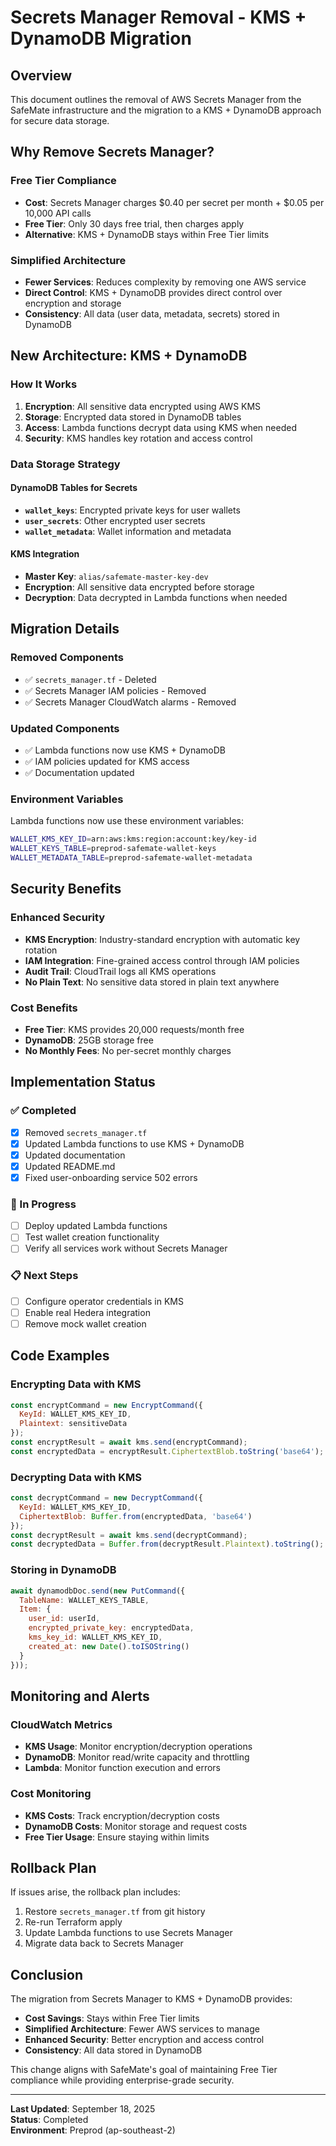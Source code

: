 # Secrets Manager Removal - KMS + DynamoDB Migration

## Overview

This document outlines the removal of AWS Secrets Manager from the SafeMate infrastructure and the migration to a KMS + DynamoDB approach for secure data storage.

## Why Remove Secrets Manager?

### Free Tier Compliance
- **Cost**: Secrets Manager charges $0.40 per secret per month + $0.05 per 10,000 API calls
- **Free Tier**: Only 30 days free trial, then charges apply
- **Alternative**: KMS + DynamoDB stays within Free Tier limits

### Simplified Architecture
- **Fewer Services**: Reduces complexity by removing one AWS service
- **Direct Control**: KMS + DynamoDB provides direct control over encryption and storage
- **Consistency**: All data (user data, metadata, secrets) stored in DynamoDB

## New Architecture: KMS + DynamoDB

### How It Works

1. **Encryption**: All sensitive data encrypted using AWS KMS
2. **Storage**: Encrypted data stored in DynamoDB tables
3. **Access**: Lambda functions decrypt data using KMS when needed
4. **Security**: KMS handles key rotation and access control

### Data Storage Strategy

#### DynamoDB Tables for Secrets
- **`wallet_keys`**: Encrypted private keys for user wallets
- **`user_secrets`**: Other encrypted user secrets
- **`wallet_metadata`**: Wallet information and metadata

#### KMS Integration
- **Master Key**: `alias/safemate-master-key-dev`
- **Encryption**: All sensitive data encrypted before storage
- **Decryption**: Data decrypted in Lambda functions when needed

## Migration Details

### Removed Components
- ✅ `secrets_manager.tf` - Deleted
- ✅ Secrets Manager IAM policies - Removed
- ✅ Secrets Manager CloudWatch alarms - Removed

### Updated Components
- ✅ Lambda functions now use KMS + DynamoDB
- ✅ IAM policies updated for KMS access
- ✅ Documentation updated

### Environment Variables
Lambda functions now use these environment variables:
```bash
WALLET_KMS_KEY_ID=arn:aws:kms:region:account:key/key-id
WALLET_KEYS_TABLE=preprod-safemate-wallet-keys
WALLET_METADATA_TABLE=preprod-safemate-wallet-metadata
```

## Security Benefits

### Enhanced Security
- **KMS Encryption**: Industry-standard encryption with automatic key rotation
- **IAM Integration**: Fine-grained access control through IAM policies
- **Audit Trail**: CloudTrail logs all KMS operations
- **No Plain Text**: No sensitive data stored in plain text anywhere

### Cost Benefits
- **Free Tier**: KMS provides 20,000 requests/month free
- **DynamoDB**: 25GB storage free
- **No Monthly Fees**: No per-secret monthly charges

## Implementation Status

### ✅ Completed
- [x] Removed `secrets_manager.tf`
- [x] Updated Lambda functions to use KMS + DynamoDB
- [x] Updated documentation
- [x] Updated README.md
- [x] Fixed user-onboarding service 502 errors

### 🔄 In Progress
- [ ] Deploy updated Lambda functions
- [ ] Test wallet creation functionality
- [ ] Verify all services work without Secrets Manager

### 📋 Next Steps
- [ ] Configure operator credentials in KMS
- [ ] Enable real Hedera integration
- [ ] Remove mock wallet creation

## Code Examples

### Encrypting Data with KMS
```javascript
const encryptCommand = new EncryptCommand({
  KeyId: WALLET_KMS_KEY_ID,
  Plaintext: sensitiveData
});
const encryptResult = await kms.send(encryptCommand);
const encryptedData = encryptResult.CiphertextBlob.toString('base64');
```

### Decrypting Data with KMS
```javascript
const decryptCommand = new DecryptCommand({
  KeyId: WALLET_KMS_KEY_ID,
  CiphertextBlob: Buffer.from(encryptedData, 'base64')
});
const decryptResult = await kms.send(decryptCommand);
const decryptedData = Buffer.from(decryptResult.Plaintext).toString();
```

### Storing in DynamoDB
```javascript
await dynamodbDoc.send(new PutCommand({
  TableName: WALLET_KEYS_TABLE,
  Item: {
    user_id: userId,
    encrypted_private_key: encryptedData,
    kms_key_id: WALLET_KMS_KEY_ID,
    created_at: new Date().toISOString()
  }
}));
```

## Monitoring and Alerts

### CloudWatch Metrics
- **KMS Usage**: Monitor encryption/decryption operations
- **DynamoDB**: Monitor read/write capacity and throttling
- **Lambda**: Monitor function execution and errors

### Cost Monitoring
- **KMS Costs**: Track encryption/decryption costs
- **DynamoDB Costs**: Monitor storage and request costs
- **Free Tier Usage**: Ensure staying within limits

## Rollback Plan

If issues arise, the rollback plan includes:
1. Restore `secrets_manager.tf` from git history
2. Re-run Terraform apply
3. Update Lambda functions to use Secrets Manager
4. Migrate data back to Secrets Manager

## Conclusion

The migration from Secrets Manager to KMS + DynamoDB provides:
- **Cost Savings**: Stays within Free Tier limits
- **Simplified Architecture**: Fewer AWS services to manage
- **Enhanced Security**: Better encryption and access control
- **Consistency**: All data stored in DynamoDB

This change aligns with SafeMate's goal of maintaining Free Tier compliance while providing enterprise-grade security.

---

**Last Updated**: September 18, 2025  
**Status**: Completed  
**Environment**: Preprod (ap-southeast-2)
